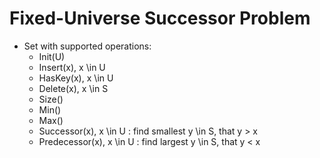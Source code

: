 # Fixed-Universe Successor Problem
* Set with supported operations:
    * Init(U)
    * Insert(x), x \in U
    * HasKey(x), x \in U
    * Delete(x), x \in S
    * Size()
    * Min()
    * Max()
    * Successor(x), x \in U : find smallest y \in S, that y > x
    * Predecessor(x), x \in U : find largest y \in S, that y < x

